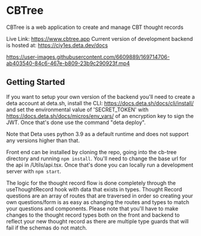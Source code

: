 
# CBTree

CBTree is a web application to create and manage CBT thought records

Live Link: https://www.cbtree.app
Current version of development backend is hosted at: https://ciy1es.deta.dev/docs 

https://user-images.githubusercontent.com/6609889/169714706-ab403540-84c6-467e-b809-23b9c290923f.mp4


## Getting Started

If you want to setup your own version of the backend you'll need to create a deta account at deta.sh, install the CLI: https://docs.deta.sh/docs/cli/install/ and set the environmental value of 'SECRET_TOKEN' with https://docs.deta.sh/docs/micros/env_vars/ of an encryption key to sign the JWT. Once that's done use the command "deta deploy".  

Note that Deta uses python 3.9 as a default runtime and does not support any versions higher than that.  

Front end can be installed by cloning the repo, going into the cb-tree directory and running `npm install`.  You'll need to change the base url for the api in /Utils/api.tsx.  Once that's done you can locally run a development server with `npm start`. 

The logic for the thought record flow is done completely through the useThoughtRecord hook with data that exists in types.  Thought Record questions are an array of routes that are traversed in order so creating your own questions/form is as easy as changing the routes and types to match your questions and components. Please note that you'll have to make changes to the thought record types both on the front and backend to reflect your new thought record as there are multiple type guards that will fail if the schemas do not match. 
